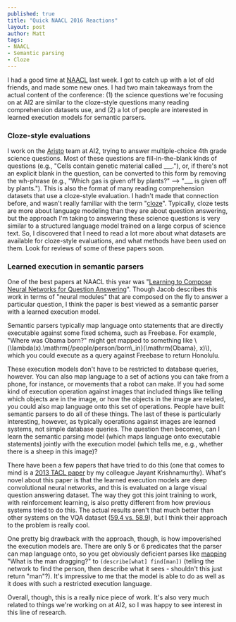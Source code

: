 ```yaml
---
published: true
title: "Quick NAACL 2016 Reactions"
layout: post
author: Matt
tags:
- NAACL
- Semantic parsing
- Cloze
---
```


I had a good time at [NAACL](http://naacl.org/naacl-hlt-2016/) last week.  I got to catch up with
a lot of old friends, and made some new ones.  I had two main takeaways from the actual content of
the conference: (1) the science questions we're focusing on at AI2 are similar to the cloze-style
questions many reading comprehension datasets use, and (2) a lot of people are interested in
learned execution models for semantic parsers.

### Cloze-style evaluations

I work on the [Aristo](http://allenai.org/aristo/) team at AI2, trying to answer multiple-choice
4th grade science questions.  Most of these questions are fill-in-the-blank kinds of questions
(e.g., "Cells contain genetic material called \_\_\_."), or, if there's not an explicit blank in
the question, can be converted to this form by removing the wh-phrase (e.g., "Which gas is given
off by plants?" --> "\_\_\_ is given off by plants.").  This is also the format of many reading
comprehension datasets that use a cloze-style evaluation.  I hadn't made that connection before,
and wasn't really familiar with the term "[cloze](https://en.wikipedia.org/wiki/Cloze_test)".
Typically, cloze tests are more about language modeling than they are about question answering,
but the approach I'm taking to answering these science questions is very similar to a structured
language model trained on a large corpus of science text.  So, I discovered that I need to read a
lot more about what datasets are available for cloze-style evaluations, and what methods have been
used on them.  Look for reviews of some of these papers soon.

### Learned execution in semantic parsers

One of the best papers at NAACL this year was "[Learning to Compose Neural Networks for Question
Answering](https://www.semanticscholar.org/paper/Learning-to-Compose-Neural-Networks-for-Question-Andreas-Rohrbach/7784d715bb3a4243ea18e4cd603d565a8b0c58aa)".
Though Jacob describes this work in terms of "neural modules" that are composed on the fly to
answer a particular question, I think the paper is best viewed as a semantic parser with a learned
execution model.

Semantic parsers typically map language onto statements that are directly executable against some
fixed schema, such as Freebase.  For example, "Where was Obama born?" might get mapped to something
like \\(\lambda(x).\mathrm{/people/person/born\\_in}(\mathrm{Obama}, x)\\), which you could execute
as a query against Freebase to return Honolulu.

These execution models don't have to be restricted to database queries, however.  You can also map
language to a set of actions you can take from a phone, for instance, or movements that a robot can
make.  If you had some kind of execution operation against images that included things like
telling which objects are in the image, or how the objects in the image are related, you could
also map language onto this set of operations.  People have built semantic parsers to do all of
these things.  The last of these is particularly interesting, however, as typically operations
against images are learned systems, not simple database queries.  The question then becomes, can I
learn the semantic parsing model (which maps language onto executable statements) jointly with the
execution model (which tells me, e.g., whether there is a sheep in this image)?

There have been a few papers that have tried to do this (one that comes to mind is a [2013 TACL
paper](https://www.semanticscholar.org/paper/Jointly-Learning-to-Parse-and-Perceive-Connecting-Krishnamurthy-Kollar/0ec1a840e6895101b7040f7b32093785d4a0c0ef)
by my colleague Jayant Krishnamurthy).  What's novel about this paper is that the learned
execution models are deep convolutional neural networks, and this is evaluated on a large visual
question answering dataset.  The way they got this joint training to work, with reinforcement
learning, is also pretty different from how previous systems tried to do this.  The actual results
aren't that much better than other systems on the VQA dataset ([59.4 vs.
58.9](https://www.semanticscholar.org/paper/Learning-to-Compose-Neural-Networks-for-Question-Andreas-Rohrbach/7784d715bb3a4243ea18e4cd603d565a8b0c58aa/figure/1)),
but I think their approach to the problem is really cool.

One pretty big drawback with the approach, though, is how impoverished the execution models are.
There are only 5 or 6 predicates that the parser can map language onto, so you get obviously
deficient parses like
[mapping](https://www.semanticscholar.org/paper/Learning-to-Compose-Neural-Networks-for-Question-Andreas-Rohrbach/7784d715bb3a4243ea18e4cd603d565a8b0c58aa/figure/5)
"What is the man dragging?" to `(describe[what] find[man])` (telling the network to find the
person, then describe what it sees - shouldn't this just return "man"?).  It's impressive to me
that the model is able to do as well as it does with such a restricted execution language.

Overall, though, this is a really nice piece of work.  It's also very much related to things we're
working on at AI2, so I was happy to see interest in this line of research.
